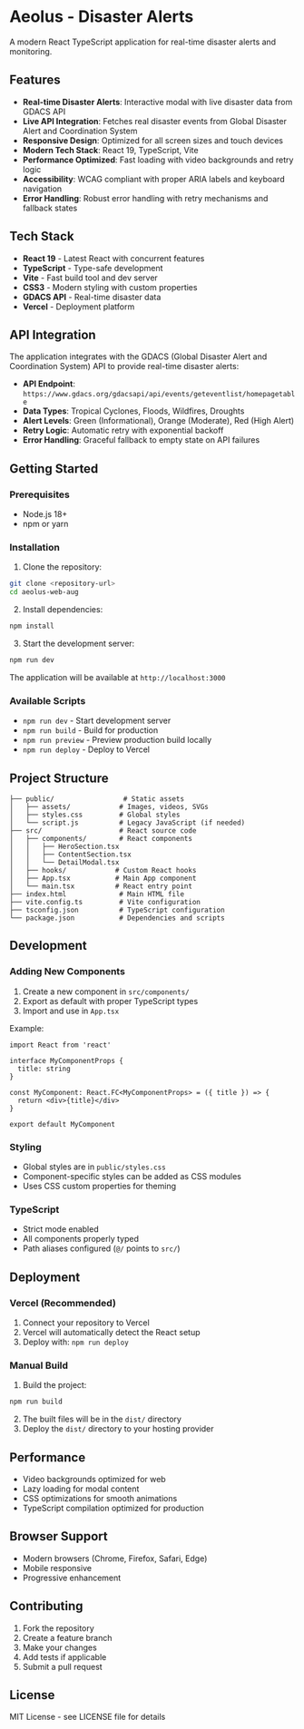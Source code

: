 # Aeolus - Disaster Alerts

A modern React TypeScript application for real-time disaster alerts and monitoring.

## Features

- **Real-time Disaster Alerts**: Interactive modal with live disaster data from GDACS API
- **Live API Integration**: Fetches real disaster events from Global Disaster Alert and Coordination System
- **Responsive Design**: Optimized for all screen sizes and touch devices
- **Modern Tech Stack**: React 19, TypeScript, Vite
- **Performance Optimized**: Fast loading with video backgrounds and retry logic
- **Accessibility**: WCAG compliant with proper ARIA labels and keyboard navigation
- **Error Handling**: Robust error handling with retry mechanisms and fallback states

## Tech Stack

- **React 19** - Latest React with concurrent features
- **TypeScript** - Type-safe development
- **Vite** - Fast build tool and dev server
- **CSS3** - Modern styling with custom properties
- **GDACS API** - Real-time disaster data
- **Vercel** - Deployment platform

## API Integration

The application integrates with the GDACS (Global Disaster Alert and Coordination System) API to provide real-time disaster alerts:

- **API Endpoint**: `https://www.gdacs.org/gdacsapi/api/events/geteventlist/homepagetable`
- **Data Types**: Tropical Cyclones, Floods, Wildfires, Droughts
- **Alert Levels**: Green (Informational), Orange (Moderate), Red (High Alert)
- **Retry Logic**: Automatic retry with exponential backoff
- **Error Handling**: Graceful fallback to empty state on API failures

## Getting Started

### Prerequisites

- Node.js 18+ 
- npm or yarn

### Installation

1. Clone the repository:
```bash
git clone <repository-url>
cd aeolus-web-aug
```

2. Install dependencies:
```bash
npm install
```

3. Start the development server:
```bash
npm run dev
```

The application will be available at `http://localhost:3000`

### Available Scripts

- `npm run dev` - Start development server
- `npm run build` - Build for production
- `npm run preview` - Preview production build locally
- `npm run deploy` - Deploy to Vercel

## Project Structure

```
├── public/                 # Static assets
│   ├── assets/            # Images, videos, SVGs
│   ├── styles.css         # Global styles
│   └── script.js          # Legacy JavaScript (if needed)
├── src/                   # React source code
│   ├── components/        # React components
│   │   ├── HeroSection.tsx
│   │   ├── ContentSection.tsx
│   │   └── DetailModal.tsx
│   ├── hooks/            # Custom React hooks
│   ├── App.tsx           # Main App component
│   └── main.tsx          # React entry point
├── index.html             # Main HTML file
├── vite.config.ts         # Vite configuration
├── tsconfig.json          # TypeScript configuration
└── package.json           # Dependencies and scripts
```

## Development

### Adding New Components

1. Create a new component in `src/components/`
2. Export as default with proper TypeScript types
3. Import and use in `App.tsx`

Example:
```tsx
import React from 'react'

interface MyComponentProps {
  title: string
}

const MyComponent: React.FC<MyComponentProps> = ({ title }) => {
  return <div>{title}</div>
}

export default MyComponent
```

### Styling

- Global styles are in `public/styles.css`
- Component-specific styles can be added as CSS modules
- Uses CSS custom properties for theming

### TypeScript

- Strict mode enabled
- All components properly typed
- Path aliases configured (`@/` points to `src/`)

## Deployment

### Vercel (Recommended)

1. Connect your repository to Vercel
2. Vercel will automatically detect the React setup
3. Deploy with: `npm run deploy`

### Manual Build

1. Build the project:
```bash
npm run build
```

2. The built files will be in the `dist/` directory
3. Deploy the `dist/` directory to your hosting provider

## Performance

- Video backgrounds optimized for web
- Lazy loading for modal content
- CSS optimizations for smooth animations
- TypeScript compilation optimized for production

## Browser Support

- Modern browsers (Chrome, Firefox, Safari, Edge)
- Mobile responsive
- Progressive enhancement

## Contributing

1. Fork the repository
2. Create a feature branch
3. Make your changes
4. Add tests if applicable
5. Submit a pull request

## License

MIT License - see LICENSE file for details 
